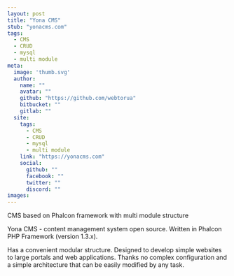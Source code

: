 ```yaml
---
layout: post
title: "Yona CMS"
stub: "yonacms.com"
tags:
  - CMS
  - CRUD
  - mysql
  - multi module
meta:
  image: 'thumb.svg'
  author:
    name: ""
    avatar: ""
    github: "https://github.com/webtorua"
    bitbucket: ""
    gitlab: ""
  site:
    tags: 
      - CMS
      - CRUD
      - mysql
      - multi module
    link: "https://yonacms.com"
    social:
      github: ""
      facebook: ""
      twitter: ""
      discord: ""
images:
---
```

CMS based on Phalcon framework with multi module structure

Yona CMS - content management system open source. Written in Phalcon PHP Framework (version 1.3.x).
<!--more-->
Has a convenient modular structure. Designed to develop simple websites to large portals and web 
applications. Thanks no complex configuration and a simple architecture that can be easily 
modified by any task.
